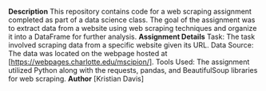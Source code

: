 **Description**
This repository contains code for a web scraping assignment completed as part of a data science class. The goal of the assignment was to extract data from a website using web scraping techniques and organize it into a DataFrame for further analysis.
**Assignment Details**
Task: The task involved scraping data from a specific website given its URL.
Data Source: The data was located on the webpage hosted at [https://webpages.charlotte.edu/mscipion/].
Tools Used: The assignment utilized Python along with the requests, pandas, and BeautifulSoup libraries for web scraping.
**Author**
[Kristian Davis]
